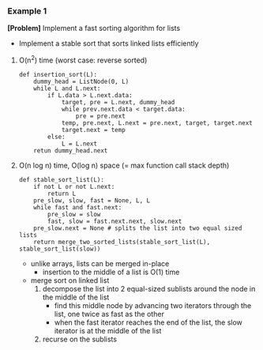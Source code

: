 ### Example 1
**[Problem]** Implement a fast sorting algorithm for lists 
- Implement a stable sort that sorts linked lists efficiently

1. O(n<sup>2</sup>) time (worst case: reverse sorted)
    ```
    def insertion_sort(L):
        dummy_head = ListNode(0, L)
        while L and L.next:
            if L.data > L.next.data:
                target, pre = L.next, dummy_head
                while prev.next.data < target.data:
                    pre = pre.next
                temp, pre.next, L.next = pre.next, target, target.next
                target.next = temp
            else:
                L = L.next
        retun dummy_head.next
    ```

2. O(n log n) time, O(log n) space (= max function call stack depth)
    ```
    def stable_sort_list(L):
        if not L or not L.next:
            return L
        pre_slow, slow, fast = None, L, L
        while fast and fast.next:
            pre_slow = slow
            fast, slow = fast.next.next, slow.next
        pre_slow.next = None # splits the list into two equal sized lists
        return merge_two_sorted_lists(stable_sort_list(L), stable_sort_list(slow))
    ```
    - unlike arrays, lists can be merged in-place
        + insertion to the middle of a list is O(1) time
    - merge sort on linked list
        1. decompose the list into 2 equal-sized sublists around the node in the middle of the list
            - find this middle node by advancing two iterators through the list, one twice as fast as the other
            - when the fast iterator reaches the end of the list, the slow iterator is at the middle of the list
        2. recurse on the sublists